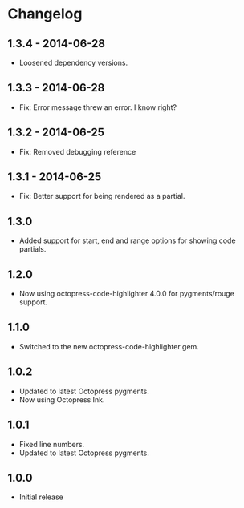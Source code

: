 # Changelog

## 1.3.4 - 2014-06-28
- Loosened dependency versions.

## 1.3.3 - 2014-06-28
- Fix: Error message threw an error. I know right?

## 1.3.2 - 2014-06-25
- Fix: Removed debugging reference

## 1.3.1 - 2014-06-25
- Fix: Better support for being rendered as a partial.

## 1.3.0
- Added support for start, end and range options for showing code partials.

## 1.2.0
- Now using octopress-code-highlighter 4.0.0 for pygments/rouge support.

## 1.1.0
- Switched to the new octopress-code-highlighter gem.

## 1.0.2
- Updated to latest Octopress pygments.
- Now using Octopress Ink.

## 1.0.1
- Fixed line numbers.
- Updated to latest Octopress pygments.

## 1.0.0
- Initial release
